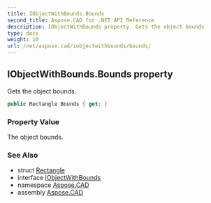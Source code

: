 ```yaml
---
title: IObjectWithBounds.Bounds
second_title: Aspose.CAD for .NET API Reference
description: IObjectWithBounds property. Gets the object bounds
type: docs
weight: 10
url: /net/aspose.cad/iobjectwithbounds/bounds/
---
```

## IObjectWithBounds.Bounds property

Gets the object bounds.

```csharp
public Rectangle Bounds { get; }
```

### Property Value

The object bounds.

### See Also

* struct [Rectangle](../../rectangle/)
* interface [IObjectWithBounds](../)
* namespace [Aspose.CAD](../../../aspose.cad/)
* assembly [Aspose.CAD](../../../)


